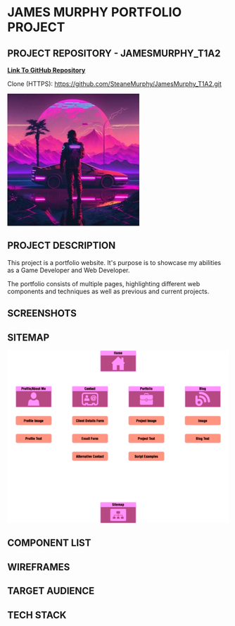 # JAMES MURPHY PORTFOLIO PROJECT

## PROJECT REPOSITORY - JAMESMURPHY_T1A2

[**Link To GitHub Repository**](https://github.com/SteaneMurphy/JamesMurphy_T1A2)

Clone (HTTPS): https://github.com/SteaneMurphy/JamesMurphy_T1A2.git

![GitHubProfilePicture](./docs/GitHubProfilePic.jpg)

## PROJECT DESCRIPTION

This project is a portfolio website. It's purpose is to showcase my abilities as a Game Developer and Web Developer.

The portfolio consists of multiple pages, highlighting different web components and techniques as well as previous and current projects.

## SCREENSHOTS

## SITEMAP

![SiteMapPicture](./docs/Sitemap.png)

## COMPONENT LIST

## WIREFRAMES

## TARGET AUDIENCE

## TECH STACK